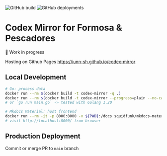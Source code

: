 ![GitHub build](https://img.shields.io/github/actions/workflow/status/iunn-sh/codex-mirror/main.yml?logo=github&style=for-the-badge) ![GitHub deployments](https://img.shields.io/github/deployments/iunn-sh/codex-mirror/github-pages?logo=github&style=for-the-badge)

# Codex Mirror for Formosa & Pescadores

:construction: Work in progress

Hosting on Github Pages https://iunn-sh.github.io/codex-mirror

## Local Development

```bash
# Go: process data
docker run --rm $(docker build -t codex-mirror -q .)
docker run --rm $(docker build -t codex-mirror --progress=plain --no-cache .) # debug
# or `go run main.go` -> tested with Golang 1.20

# Mkdocs Material: host frontend
docker run --rm -it -p 8000:8000 -v ${PWD}:/docs squidfunk/mkdocs-material:9.1.5
# visit http://localhost:8000/ from browser
```

## Production Deployment

Commit or merge PR to `main` branch
